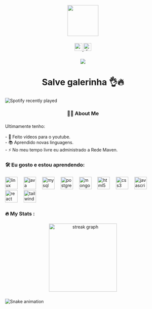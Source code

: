 <div align="center">
  <img height="100" src="https://media.discordapp.net/attachments/1118430652619034795/1137492608202063872/crackedcord-logo.png?width=418&height=418"  />
</div>

###

<div align="center">
  <a href="https://youtube.com/@perseu444" target="_blank">
    <img src="https://img.shields.io/static/v1?message=Youtube&logo=youtube&label=&color=FF0000&logoColor=white&labelColor=&style=for-the-badge" height="25" alt="youtube logo"  />
  </a>
  <a href="https://discord.gg/CkWJ5jvEv9" target="_blank">
    <img src="https://img.shields.io/static/v1?message=Discord&logo=discord&label=&color=7289DA&logoColor=white&labelColor=&style=for-the-badge" height="25" alt="discord logo"  />
  </a>
</div>

###

<div align="center">
  <img align="center" src="https://visitor-badge.laobi.icu/badge?page_id=Perseu444.Perseu444&"  />
</div>

###

<h1 align="center">Salve galerinha 👌🔥</h1>

###

![Spotify recently played](https://spotify-recently-played-readme.vercel.app/api?user=31dobdnrbmgsd4p7noxn2z7nxvsa&count=1)

###

<h3 align="center">👩‍💻  About Me</h3>

###

<p align="left">Ultimamente tenho:<br><br>- 🔭 Feito vídeos para o youtube.<br>- 📚 Aprendido novas linguagens.<br>- ⚡ No meu tempo livre eu administrado a Rede Maven.</p>

###

<h3 align="left">🛠 Eu gosto e estou aprendendo:</h3>

###

<div align="left">
  <img src="https://cdn.jsdelivr.net/gh/devicons/devicon/icons/linux/linux-original.svg" height="40" alt="linux logo"  />
  <img width="12" />
  <img src="https://cdn.jsdelivr.net/gh/devicons/devicon/icons/java/java-original.svg" height="40" alt="java logo"  />
  <img width="12" />
  <img src="https://cdn.jsdelivr.net/gh/devicons/devicon/icons/mysql/mysql-original.svg" height="40" alt="mysql logo"  />
  <img width="12" />
  <img src="https://cdn.jsdelivr.net/gh/devicons/devicon/icons/postgresql/postgresql-original.svg" height="40" alt="postgresql logo"  />
  <img width="12" />
  <img src="https://cdn.jsdelivr.net/gh/devicons/devicon/icons/mongodb/mongodb-original.svg" height="40" alt="mongodb logo"  />
  <img width="12" />
  <img src="https://cdn.jsdelivr.net/gh/devicons/devicon/icons/html5/html5-original.svg" height="40" alt="html5 logo"  />
  <img width="12" />
  <img src="https://cdn.jsdelivr.net/gh/devicons/devicon/icons/css3/css3-original.svg" height="40" alt="css3 logo"  />
  <img width="12" />
  <img src="https://cdn.jsdelivr.net/gh/devicons/devicon/icons/javascript/javascript-original.svg" height="40" alt="javascript logo"  />
  <img width="12" />
  <img src="https://cdn.jsdelivr.net/gh/devicons/devicon/icons/react/react-original.svg" height="40" alt="react logo"  />
  <img width="12" />
  <img src="https://cdn.jsdelivr.net/gh/devicons/devicon/icons/tailwindcss/tailwindcss-plain.svg" height="40" alt="tailwindcss logo"  />
</div>

###

<h3 align="left">🔥   My Stats :</h3>

###

<div align="center">
  <img src="https://streak-stats.demolab.com?user=Perseu444&locale=en&mode=daily&theme=dark&hide_border=false&border_radius=5&order=3" height="220" alt="streak graph"  />
</div>

###

<img src="https://raw.githubusercontent.com/Perseu444/Perseu444/output/snake.svg" alt="Snake animation" />

###
